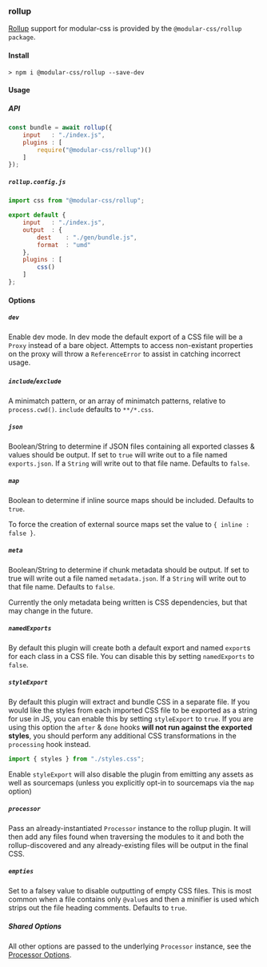 ### rollup

[Rollup](https://rollupjs.org) support for modular-css is provided by the `@modular-css/rollup package`.

#### Install

```shell
> npm i @modular-css/rollup --save-dev
```

#### Usage

##### API

```javascript
const bundle = await rollup({
    input   : "./index.js",
    plugins : [
        require("@modular-css/rollup")()
    ]
});
```

##### `rollup.config.js`

```javascript
import css from "@modular-css/rollup";

export default {
    input   : "./index.js",
    output  : {
        dest    : "./gen/bundle.js",
        format  : "umd"
    },
    plugins : [
        css()
    ]
};
```

#### Options

##### `dev`

Enable dev mode. In dev mode the default export of a CSS file will be a `Proxy` instead of a bare object. Attempts to access non-existant properties on the proxy will throw a `ReferenceError` to assist in catching incorrect usage.

##### `include`/`exclude`

A minimatch pattern, or an array of minimatch patterns, relative to `process.cwd()`. `include` defaults to `**/*.css`.

##### `json`

Boolean/String to determine if JSON files containing all exported classes & values should be output. If set to `true` will write out to a file named `exports.json`. If a `String` will write out to that file name. Defaults to `false`.

##### `map`

Boolean to determine if inline source maps should be included. Defaults to `true`.

To force the creation of external source maps set the value to `{ inline : false }`.

##### `meta`

Boolean/String to determine if chunk metadata should be output. If set to true will write out a file named `metadata.json`. If a `String` will write out to that file name. Defaults to `false`.

Currently the only metadata being written is CSS dependencies, but that may change in the future.

##### `namedExports`

By default this plugin will create both a default export and named `export`s for each class in a CSS file. You can disable this by setting `namedExports` to `false`.

##### `styleExport`

By default this plugin will extract and bundle CSS in a separate file. If you would like the styles from each imported CSS file to be exported as a string for use in JS, you can enable this by setting `styleExport` to `true`. If you are using this option the `after` & `done` hooks **will not run against the exported styles**, you should perform any additional CSS transformations in the `processing` hook instead.

```javascript
import { styles } from "./styles.css";
```

Enable `styleExport` will also disable the plugin from emitting any assets as well as sourcemaps (unless you explicitly opt-in to sourcemaps via the `map` option)

##### `processor`

Pass an already-instantiated `Processor` instance to the rollup plugin. It will then add any files found when traversing the modules to it and both the rollup-discovered and any already-existing files will be output in the final CSS.

##### `empties`

Set to a falsey value to disable outputting of empty CSS files. This is most common when a file contains only `@value`s and then a minifier is used which strips out the file heading comments. Defaults to `true`.

##### Shared Options

All other options are passed to the underlying `Processor` instance, see the [Processor Options](#direct-usage-js-api-processor-options).
